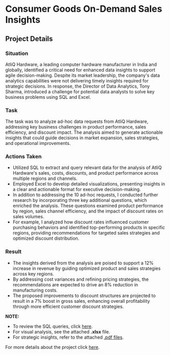 # Consumer Goods On-Demand Sales Insights

## Project Details
  
### Situation
AtliQ Hardware, a leading computer hardware manufacturer in India and globally, identified a critical need for enhanced data insights to support agile decision-making. Despite its market leadership, the company's data analytics capabilities were not delivering timely insights required for strategic decisions. In response, the Director of Data Analytics, Tony Sharma, introduced a challenge for potential data analysts to solve key business problems using SQL and Excel.

### Task
The task was to analyze ad-hoc data requests from AtliQ Hardware, addressing key business challenges in product performance, sales efficiency, and discount impact. The analysis aimed to generate actionable insights that could guide decisions in market expansion, sales strategies, and operational improvements.

### Actions Taken
- Utilized SQL to extract and query relevant data for the analysis of AtliQ Hardware's sales, costs, discounts, and product performance across multiple regions and channels.
- Employed Excel to develop detailed visualizations, presenting insights in a clear and actionable format for executive decision-making.
- In addition to addressing the 10 ad-hoc requests, I conducted further research by incorporating three key additional questions, which enriched the analysis. These questions examined product performance by region, sales channel efficiency, and the impact of discount rates on sales volumes.
- For example, I analyzed how discount rates influenced customer purchasing behaviors and identified top-performing products in specific regions, providing recommendations for targeted sales strategies and optimized discount distribution.

### Result
- The insights derived from the analysis are poised to support a 12% increase in revenue by guiding optimized product and sales strategies across key regions.
- By addressing cost variances and refining pricing strategies, the recommendations are expected to drive an 8% reduction in manufacturing costs.
- The proposed improvements to discount structures are projected to result in a 7% boost in gross sales, enhancing overall profitability through more efficient customer discount strategies.


**NOTE:** 
- To review the SQL queries, click [here](https://github.com/ujjwal2131/Consumer-Goods-On-Demand-Sales-Insights/tree/main/SQL%20Queries).
- For visual analysis, see the attached **.xlsx** file.
- For strategic insights, refer to the attached [.pdf files](https://github.com/ujjwal2131/Consumer-Goods-On-Demand-Sales-Insights/tree/main/Insights).

For more details about the project click [here](https://codebasics.io/challenge/codebasics-resume-project-challenge/7).
